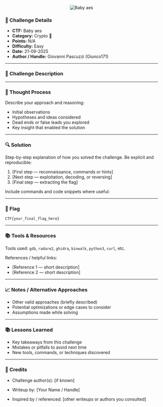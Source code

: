 <!-- CTF Name -->
<div align="center">
  <img src="challenge-name.svg" alt="Baby aes" />
</div>


### 📌 Challenge Details
- **CTF:** Baby aes 
- **Category:** Crypto 🔑<!-- [Crypto / Web / Pwn / Forensics / Misc] -->
- **Points:**  N/A
- **Difficulty:** Easy <!-- [Easy / Medium / Hard] -->
- **Date:** 21-09-2025  
- **Author / Handle:** Giovanni Pascuzzi (Giunco171)  

---

### 📝 Challenge Description

---

### 🧠 Thought Process
Describe your approach and reasoning:
- Initial observations  
- Hypotheses and ideas considered  
- Dead ends or false leads you explored  
- Key insight that enabled the solution  

---

### 🔍 Solution
Step-by-step explanation of how you solved the challenge. Be explicit and reproducible:

1. [First step — reconnaissance, commands or hints]  
2. [Next step — exploitation, decoding, or reversing]  
3. [Final step — extracting the flag]

Include commands and code snippets where useful:

<!-- ```bash
# Example command
nc example.ctf 1337 -->

---

### 🚩 Flag
```
CTF{your_final_flag_here}
```

---

### 📚 Tools & Resources

Tools used: `gdb`, `radare2`, `ghidra`, `binwalk`, `python3`, `curl`, etc.

References / helpful links:

- [Reference 1 — short description]
- [Reference 2 — short description]

---

### 📈 Notes / Alternative Approaches

- Other valid approaches (briefly described)
- Potential optimizations or edge cases to consider
- Assumptions made while solving

---

### 📚 Lessons Learned

- Key takeaways from this challenge
- Mistakes or pitfalls to avoid next time
- New tools, commands, or techniques discovered

---

### 🤝 Credits

- Challenge author(s): [if known]

- Writeup by: [Your Name / Handle]

- Inspired by / referenced: [other writeups or authors you consulted]
